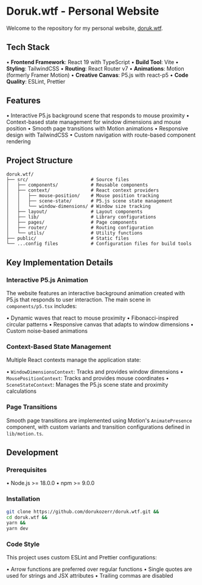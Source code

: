 # Doruk.wtf - Personal Website

Welcome to the repository for my personal website, [doruk.wtf](https://doruk.wtf).

## Tech Stack

• **Frontend Framework**: React 19 with TypeScript
• **Build Tool**: Vite
• **Styling**: TailwindCSS
• **Routing**: React Router v7
• **Animations**: Motion (formerly Framer Motion)
• **Creative Canvas**: P5.js with react-p5
• **Code Quality**: ESLint, Prettier

## Features

• Interactive P5.js background scene that responds to mouse proximity
• Context-based state management for window dimensions and mouse position
• Smooth page transitions with Motion animations
• Responsive design with TailwindCSS
• Custom navigation with route-based component rendering

## Project Structure

```
doruk.wtf/
├── src/                       # Source files
│   ├── components/            # Reusable components
│   ├── context/               # React context providers
│   │   ├── mouse-position/    # Mouse position tracking
│   │   ├── scene-state/       # P5.js scene state management
│   │   └── window-dimensions/ # Window size tracking
│   ├── layout/                # Layout components
│   ├── lib/                   # Library configurations
│   ├── pages/                 # Page components
│   ├── router/                # Routing configuration
│   └── utils/                 # Utility functions
├── public/                    # Static files
└── ...config files            # Configuration files for build tools
```

## Key Implementation Details

### Interactive P5.js Animation

The website features an interactive background animation created with P5.js that responds to user interaction. The main scene in `components/p5.tsx` includes:

• Dynamic waves that react to mouse proximity
• Fibonacci-inspired circular patterns
• Responsive canvas that adapts to window dimensions
• Custom noise-based animations

### Context-Based State Management

Multiple React contexts manage the application state:

• `WindowDimensionsContext`: Tracks and provides window dimensions
• `MousePositionContext`: Tracks and provides mouse coordinates
• `SceneStateContext`: Manages the P5.js scene state and proximity calculations

### Page Transitions

Smooth page transitions are implemented using Motion's `AnimatePresence` component, with custom variants and transition configurations defined in `lib/motion.ts`.

## Development

### Prerequisites

• Node.js >= 18.0.0
• npm >= 9.0.0

### Installation

```bash
git clone https://github.com/dorukozerr/doruk.wtf.git &&
cd doruk.wtf &&
yarn &&
yarn dev
```

### Code Style

This project uses custom ESLint and Prettier configurations:

• Arrow functions are preferred over regular functions
• Single quotes are used for strings and JSX attributes
• Trailing commas are disabled
